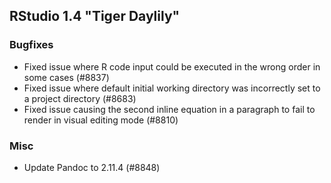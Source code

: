 ## RStudio 1.4 "Tiger Daylily"

### Bugfixes

* Fixed issue where R code input could be executed in the wrong order in some cases (#8837)
* Fixed issue where default initial working directory was incorrectly set to a project directory (#8683)
* Fixed issue causing the second inline equation in a paragraph to fail to render in visual editing mode (#8810)

### Misc

* Update Pandoc to 2.11.4 (#8848)

